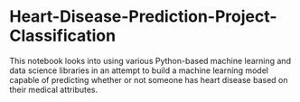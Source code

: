 # Heart-Disease-Prediction-Project-Classification
This notebook looks into using various Python-based machine learning and data science libraries in an attempt to build a machine learning model capable of predicting whether or not someone has heart disease based on their medical attributes.
